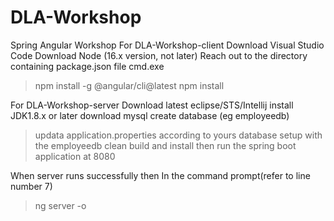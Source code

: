 # DLA-Workshop
Spring Angular Workshop
For DLA-Workshop-client
Download Visual Studio Code
Download Node (16.x version, not later)
Reach out to the directory containing package.json file
cmd.exe
>npm install -g @angular/cli@latest
>npm install
>


For DLA-Workshop-server
Download latest eclipse/STS/Intellij
install JDK1.8.x or later
download mysql
create database (eg employeedb) 
>updata application.properties according to yours database setup with the employeedb
clean build and install
then run the spring boot application at 8080

When server runs successfully then
In the command prompt(refer to line number 7)
>ng server -o
